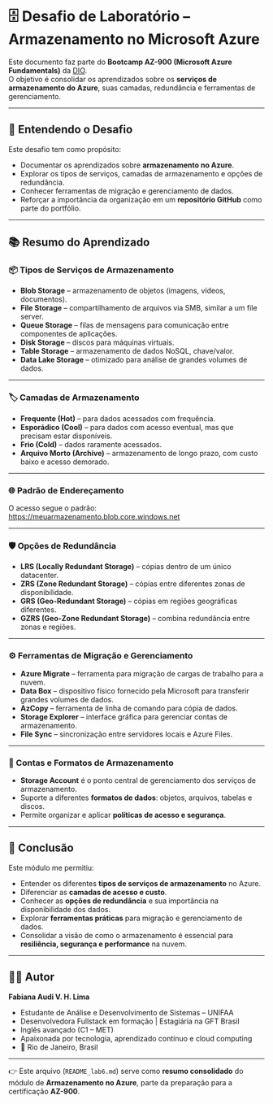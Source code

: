 # 🗄️ Desafio de Laboratório – Armazenamento no Microsoft Azure

Este documento faz parte do **Bootcamp AZ-900 (Microsoft Azure Fundamentals)** da [DIO](https://dio.me).  
O objetivo é consolidar os aprendizados sobre os **serviços de armazenamento do Azure**, suas camadas, redundância e ferramentas de gerenciamento.

---

## 📖 Entendendo o Desafio

Este desafio tem como propósito:  

- Documentar os aprendizados sobre **armazenamento no Azure**.  
- Explorar os tipos de serviços, camadas de armazenamento e opções de redundância.  
- Conhecer ferramentas de migração e gerenciamento de dados.  
- Reforçar a importância da organização em um **repositório GitHub** como parte do portfólio.  

---

## 📚 Resumo do Aprendizado

### 📦 Tipos de Serviços de Armazenamento
- **Blob Storage** – armazenamento de objetos (imagens, vídeos, documentos).  
- **File Storage** – compartilhamento de arquivos via SMB, similar a um file server.  
- **Queue Storage** – filas de mensagens para comunicação entre componentes de aplicações.  
- **Disk Storage** – discos para máquinas virtuais.  
- **Table Storage** – armazenamento de dados NoSQL, chave/valor.  
- **Data Lake Storage** – otimizado para análise de grandes volumes de dados.  

---

### 🏷️ Camadas de Armazenamento
- **Frequente (Hot)** – para dados acessados com frequência.  
- **Esporádico (Cool)** – para dados com acesso eventual, mas que precisam estar disponíveis.  
- **Frio (Cold)** – dados raramente acessados.  
- **Arquivo Morto (Archive)** – armazenamento de longo prazo, com custo baixo e acesso demorado.  

---

### 🌐 Padrão de Endereçamento
O acesso segue o padrão:  
https://meuarmazenamento.blob.core.windows.net


---

### 🛡️ Opções de Redundância
- **LRS (Locally Redundant Storage)** – cópias dentro de um único datacenter.  
- **ZRS (Zone Redundant Storage)** – cópias entre diferentes zonas de disponibilidade.  
- **GRS (Geo-Redundant Storage)** – cópias em regiões geográficas diferentes.  
- **GZRS (Geo-Zone Redundant Storage)** – combina redundância entre zonas e regiões.  

---

### ⚙️ Ferramentas de Migração e Gerenciamento
- **Azure Migrate** – ferramenta para migração de cargas de trabalho para a nuvem.  
- **Data Box** – dispositivo físico fornecido pela Microsoft para transferir grandes volumes de dados.  
- **AzCopy** – ferramenta de linha de comando para cópia de dados.  
- **Storage Explorer** – interface gráfica para gerenciar contas de armazenamento.  
- **File Sync** – sincronização entre servidores locais e Azure Files.  

---

### 📂 Contas e Formatos de Armazenamento
- **Storage Account** é o ponto central de gerenciamento dos serviços de armazenamento.  
- Suporte a diferentes **formatos de dados**: objetos, arquivos, tabelas e discos.  
- Permite organizar e aplicar **políticas de acesso e segurança**.  

---

## 🎯 Conclusão

Este módulo me permitiu:  

- Entender os diferentes **tipos de serviços de armazenamento** no Azure.  
- Diferenciar as **camadas de acesso e custo**.  
- Conhecer as **opções de redundância** e sua importância na disponibilidade dos dados.  
- Explorar **ferramentas práticas** para migração e gerenciamento de dados.  
- Consolidar a visão de como o armazenamento é essencial para **resiliência, segurança e performance** na nuvem.  

---

## 👩‍💻 Autor

**Fabiana Audi V. H. Lima**  
- Estudante de Análise e Desenvolvimento de Sistemas – UNIFAA  
- Desenvolvedora Fullstack em formação | Estagiária na GFT Brasil  
- Inglês avançado (C1 – MET)  
- Apaixonada por tecnologia, aprendizado contínuo e cloud computing  
- 📍 Rio de Janeiro, Brasil  

---

👉 Este arquivo (`README_lab6.md`) serve como **resumo consolidado** do módulo de **Armazenamento no Azure**, parte da preparação para a certificação **AZ-900**.

